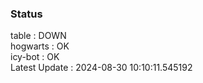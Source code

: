 ### Status


table : DOWN  
hogwarts : OK  
icy-bot : OK  
Latest Update : 2024-08-30 10:10:11.545192
